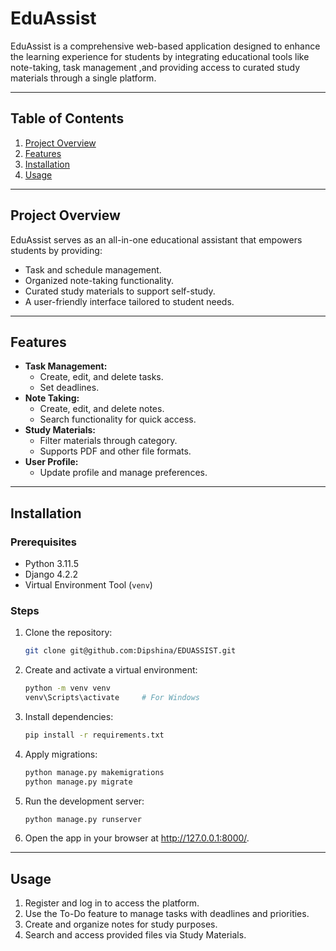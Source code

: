 # EduAssist

EduAssist is a comprehensive web-based application designed to enhance the learning experience for students by integrating educational tools like note-taking, task management ,and providing access to curated study materials through a single platform.

---

## Table of Contents
1. [Project Overview](#project-overview)
2. [Features](#features)
3. [Installation](#installation)
4. [Usage](#usage)

---

## Project Overview

EduAssist serves as an all-in-one educational assistant that empowers students by providing:
- Task and schedule management.
- Organized note-taking functionality.
- Curated study materials to support self-study.
- A user-friendly interface tailored to student needs.

---

## Features

- **Task Management:**
  - Create, edit, and delete tasks.
  - Set deadlines.
- **Note Taking:**
  - Create, edit, and delete notes.
  - Search functionality for quick access.
- **Study Materials:**
  - Filter materials through category.
  - Supports PDF and other file formats.
- **User Profile:**
  - Update profile and manage preferences.

---

## Installation

### Prerequisites
- Python 3.11.5
- Django 4.2.2
- Virtual Environment Tool (`venv`)

### Steps
1. Clone the repository:
   ```bash
   git clone git@github.com:Dipshina/EDUASSIST.git

2. Create and activate a virtual environment:
   ```bash
   python -m venv venv
   venv\Scripts\activate     # For Windows

3. Install dependencies:
    ```bash
    pip install -r requirements.txt

4. Apply migrations:
    ```bash
    python manage.py makemigrations
    python manage.py migrate

5. Run the development server:
    ```bash
    python manage.py runserver

6. Open the app in your browser at http://127.0.0.1:8000/.

---

## Usage
1. Register and log in to access the platform.
2. Use the To-Do feature to manage tasks with deadlines and priorities.
3. Create and organize notes for study purposes.
4. Search and access provided files via Study Materials.

